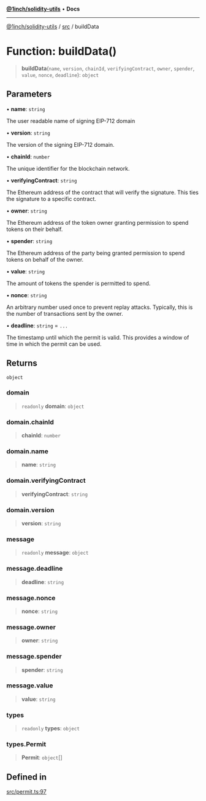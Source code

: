 [**@1inch/solidity-utils**](../../README.md) • **Docs**

***

[@1inch/solidity-utils](../../README.md) / [src](../README.md) / buildData

# Function: buildData()

> **buildData**(`name`, `version`, `chainId`, `verifyingContract`, `owner`, `spender`, `value`, `nonce`, `deadline`): `object`

## Parameters

• **name**: `string`

The user readable name of signing EIP-712 domain

• **version**: `string`

The version of the signing EIP-712 domain.

• **chainId**: `number`

The unique identifier for the blockchain network.

• **verifyingContract**: `string`

The Ethereum address of the contract that will verify the signature. This ties the signature to a specific contract.

• **owner**: `string`

The Ethereum address of the token owner granting permission to spend tokens on their behalf.

• **spender**: `string`

The Ethereum address of the party being granted permission to spend tokens on behalf of the owner.

• **value**: `string`

The amount of tokens the spender is permitted to spend.

• **nonce**: `string`

An arbitrary number used once to prevent replay attacks. Typically, this is the number of transactions sent by the owner.

• **deadline**: `string` = `...`

The timestamp until which the permit is valid. This provides a window of time in which the permit can be used.

## Returns

`object`

### domain

> `readonly` **domain**: `object`

### domain.chainId

> **chainId**: `number`

### domain.name

> **name**: `string`

### domain.verifyingContract

> **verifyingContract**: `string`

### domain.version

> **version**: `string`

### message

> `readonly` **message**: `object`

### message.deadline

> **deadline**: `string`

### message.nonce

> **nonce**: `string`

### message.owner

> **owner**: `string`

### message.spender

> **spender**: `string`

### message.value

> **value**: `string`

### types

> `readonly` **types**: `object`

### types.Permit

> **Permit**: `object`[]

## Defined in

[src/permit.ts:97](https://github.com/1inch/solidity-utils/blob/f9426ba6dab1eac9ac07fe3976b8d1cb2d2e5ba1/src/permit.ts#L97)
